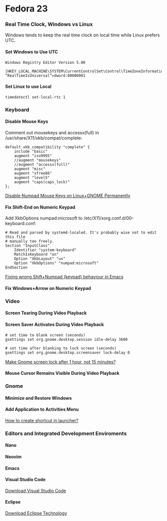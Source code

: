 

# Fedora 23

### Real Time Clock, Windows vs Linux

Windows tends to keep the real time clock on local time while Linux prefers UTC.

#### Set Windows to Use UTC

    Windows Registry Editor Version 5.00

    [HKEY_LOCAL_MACHINE\SYSTEM\CurrentControlSet\Control\TimeZoneInformation]
    “RealTimeIsUniversal”=dword:00000001

#### Set Linux to use Local

    timedatectl set-local-rtc 1

### Keyboard

#### Disable Mouse Keys

Comment out mousekeys and accessx(full) in /usr/share/X11/xkb/compat/complete:

    default xkb_compatibility "complete" {
        include "basic"
        augment "iso9995"
        //augment "mousekeys"
        //augment "accessx(full)"
        augment "misc"
        augment "xfree86"
        augment "level5"
        augment "caps(caps_lock)"
    };

[Disable Numpad Mouse Keys on Linux+GNOME Permanently](http://www.mysolutions.it/disable-numpad-mouse-keys-linux-gnome-permanently/)

#### Fix Shift-End on Numeric Keypad

Add XkbOptions numpad:microsoft to /etc/X11/xorg.conf.d/00-keyboard.conf:

    # Read and parsed by systemd-localed. It's probably wise not to edit this file
    # manually too freely.
    Section "InputClass"
        Identifier "system-keyboard"
        MatchIsKeyboard "on"
        Option "XkbLayout" "us"
        Option "XkbOptions" "numpad:microsoft" 
    EndSection

	
[Fixing wrong Shift+Numpad (keypad) behaviour in Emacs](http://www.linux-pages.com/2013/06/fix-wrongshift-numpad-keypad-behaviour-in-emacs/)

#### Fix Windows+Arrow on Numeric Keypad

### Video

#### Screen Tearing During Video Playback

#### Screen Saver Activates During Video Playback

    # set time to blank screen (seconds)
    gsettings set org.gnome.desktop.session idle-delay 3600

    # set time after blanking to lock screen (seconds)
    gsettings set org.gnome.desktop.screensaver lock-delay 0

[Make Gnome screen lock after 1 hour, not 15 minutes?](http://superuser.com/questions/727120/make-gnome-screen-lock-after-1-hour-not-15-minutes)

#### Mouse Cursor Remains Visible During Video Playback

### Gnome

#### Minimize and Restore Windows

#### Add Application to Activities Menu

[How to create shortcut in launcher?](https://ask.fedoraproject.org/en/question/30272/how-to-create-shortcut-in-launcher/)

### Editors and Integrated Development Enviroments

#### Nano

#### Neovim

#### Emacs

#### Visual Studio Code

[Download Visual Studio Code](https://code.visualstudio.com/Download)

#### Eclipse

[Download Eclipse Technology](https://www.eclipse.org/downloads/)

